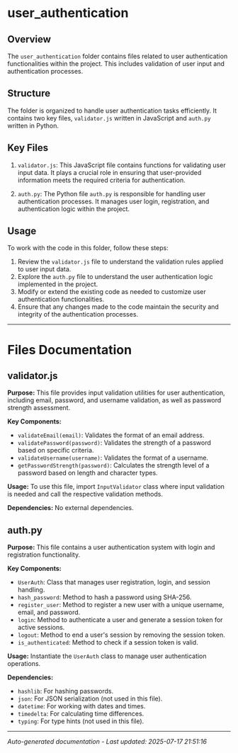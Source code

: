 # user_authentication

## Overview
The `user_authentication` folder contains files related to user authentication functionalities within the project. This includes validation of user input and authentication processes.

## Structure
The folder is organized to handle user authentication tasks efficiently. It contains two key files, `validator.js` written in JavaScript and `auth.py` written in Python.

## Key Files
1. `validator.js`: This JavaScript file contains functions for validating user input data. It plays a crucial role in ensuring that user-provided information meets the required criteria for authentication.
   
2. `auth.py`: The Python file `auth.py` is responsible for handling user authentication processes. It manages user login, registration, and authentication logic within the project.

## Usage
To work with the code in this folder, follow these steps:
1. Review the `validator.js` file to understand the validation rules applied to user input data.
2. Explore the `auth.py` file to understand the user authentication logic implemented in the project.
3. Modify or extend the existing code as needed to customize user authentication functionalities.
4. Ensure that any changes made to the code maintain the security and integrity of the authentication processes.

---

# Files Documentation

## validator.js

**Purpose:** This file provides input validation utilities for user authentication, including email, password, and username validation, as well as password strength assessment.

**Key Components:**
- `validateEmail(email)`: Validates the format of an email address.
- `validatePassword(password)`: Validates the strength of a password based on specific criteria.
- `validateUsername(username)`: Validates the format of a username.
- `getPasswordStrength(password)`: Calculates the strength level of a password based on length and character types.

**Usage:** To use this file, import `InputValidator` class where input validation is needed and call the respective validation methods.

**Dependencies:** No external dependencies.

## auth.py

**Purpose:** This file contains a user authentication system with login and registration functionality.

**Key Components:**
- `UserAuth`: Class that manages user registration, login, and session handling.
- `hash_password`: Method to hash a password using SHA-256.
- `register_user`: Method to register a new user with a unique username, email, and password.
- `login`: Method to authenticate a user and generate a session token for active sessions.
- `logout`: Method to end a user's session by removing the session token.
- `is_authenticated`: Method to check if a session token is valid.

**Usage:** Instantiate the `UserAuth` class to manage user authentication operations.

**Dependencies:**
- `hashlib`: For hashing passwords.
- `json`: For JSON serialization (not used in this file).
- `datetime`: For working with dates and times.
- `timedelta`: For calculating time differences.
- `typing`: For type hints (not used in this file).

---
*Auto-generated documentation - Last updated: 2025-07-17 21:51:16*
